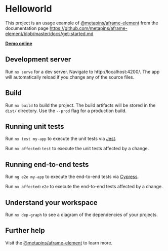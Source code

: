 

# Helloworld

This project is an usage example of [@metapins/aframe-element](https://github.com/metapins/aframe-element/) from the documentation page https://github.com/metapins/aframe-element/blob/master/docs/get-started.md

**[Demo online](https://aframe-element-get-started.herokuapp.com)**

## Development server

Run `nx serve` for a dev server. Navigate to http://localhost:4200/. The app will automatically reload if you change any of the source files.

## Build

Run `nx build` to build the project. The build artifacts will be stored in the `dist/` directory. Use the `--prod` flag for a production build.

## Running unit tests

Run `nx test my-app` to execute the unit tests via [Jest](https://jestjs.io).

Run `nx affected:test` to execute the unit tests affected by a change.

## Running end-to-end tests

Run `ng e2e my-app` to execute the end-to-end tests via [Cypress](https://www.cypress.io).

Run `nx affected:e2e` to execute the end-to-end tests affected by a change.

## Understand your workspace

Run `nx dep-graph` to see a diagram of the dependencies of your projects.

## Further help

Visit the [@metapins/aframe-element](https://github.com/metapins/aframe-element/) to learn more.
